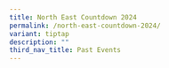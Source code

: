 ```yaml
---
title: North East Countdown 2024
permalink: /north-east-countdown-2024/
variant: tiptap
description: ""
third_nav_title: Past Events
---
```

